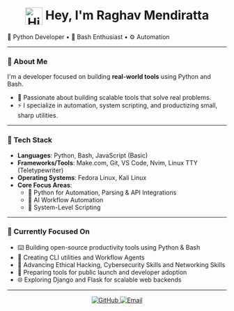 <h1 align="center">
  <img src="https://camo.githubusercontent.com/d552948e7884c41fde2d32b9221d79f0df2076c7d824aaab954ca93f53d95884/68747470733a2f2f6d656469612e67697068792e636f6d2f6d656469612f6876524a434c467a6361737252346961377a2f67697068792e676966" alt="Hi!" width="40" style="vertical-align: middle;"> 
  Hey, I'm Raghav Mendiratta
</h1>
    🐍 Python Developer • 📃 Bash Enthusiast • ⚙️ Automation 
</p>

---

### 🧠 About Me

I'm a developer focused on building **real-world tools** using Python and Bash. 
- 🧠 Passionate about building scalable tools that solve real problems.
- ⚡ I specialize in automation, system scripting, and productizing small, sharp utilities.

---

### 🧰 Tech Stack

- **Languages**: Python, Bash, JavaScript (Basic)  
- **Frameworks/Tools**: Make.com, Git, VS Code, Nvim, Linux TTY (Teletypewriter)
- **Operating Systems**: Fedora Linux, Kali Linux  
- **Core Focus Areas**:
  - 🧩 Python for Automation, Parsing & API Integrations  
  - 🤖 AI Workflow Automation
  - 🔐 System-Level Scripting
    
---

### 📌 Currently Focused On

- ⌨️ Building open-source productivity tools using Python & Bash  
- 🔧 Creating CLI utilities and Workflow Agents  
- 🔐 Advancing Ethical Hacking, Cybersecurity Skills and Networking Skills  
- 🚀 Preparing tools for public launch and developer adoption
- 🌐 Exploring Django and Flask for scalable web backends
  
---

<p align="center"> <a href="https://github.com/raghav-mendiratta" target="_blank"> <img src="https://img.shields.io/badge/GitHub-100000?style=for-the-badge&logo=github&logoColor=white" alt="GitHub"/> </a> <a href="mailto:raghav.mendiratta101@gmail.com" target="_blank"> <img src="https://img.shields.io/badge/Email-D14836?style=for-the-badge&logo=gmail&logoColor=white" alt="Email"/> </a> </p>
